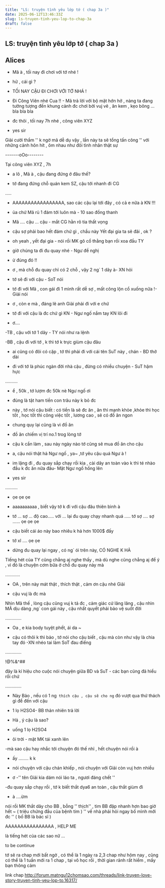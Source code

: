 ```yaml
---
title: "LS: truyện tình yêu lớp tớ ( chap 3a )"
date: 2025-06-12T13:46:33Z
slug: ls-truyen-tinh-yeu-lop-to-chap-3a
draft: false
---
```


## LS: truyện tình yêu lớp tớ ( chap 3a )

## Alices

- Mã à , tối nay đi chơi với tớ nhé !
 
- hử , cái gì ?
 
- TỐI NAY CẬU ĐI CHƠI VỚI TỚ NHÁ !
 
- Đi Công Viên nhé Cua !! - Mã trả lời với bộ mặt hớn hở , nàng ta đang tưởng tượng đến khung cảnh đc chơi bời vuj vẽ , ăn kem , kẹo bông ... bla bla bla
 
- đc thôi , tối nay 7h nhé , công viên XYZ
 
- yes sir
 
Giải cười thầm '' k ngờ mã dễ dụ vậy , lần này ta sẽ tổng tấn công '' với những cảnh hôn hít , ôm nhau như đôi tình nhân thật sự
 
-------oOo--------
 
Tại công viên XYZ , 7h
 
- a lô , Mã à , cậu đang đứng ở đâu thế?
 
- tớ đang đứng chỗ quán kem SZ, cậu tới nhanh đi CG
 
.....
 
- AAAAAAAAAAAAAAAAA, sao các cậu lại tới đây , có cả e nữa à KN !!!
 
- ủa chứ Mã rủ 1 đám tới luôn mà - 10 sao đồng thanh
 
- Mã .... cậu ... cậu - mắt CG hằn rõ tia thất vọng
 
- cậu sợ phải bao hết đám chứ gì , chầu này Yết đại gia ta sẽ đãi , ok ?
 
- oh yeah , yết đại gia - nói rồi MK gô cổ thằng bạn rồi xoa đầu TY
 
- giờ chúng ta đi đu quay nhé - Ngư đề nghị
 
- ừ đúng đó !!
 
- ơ , mà chỗ đu quay chỉ có 2 chỗ , vậy 2 ng` 1 dãy à- XN hỏi
 
- tớ sẽ đi với cậu - SoT nói
 
- tớ đi với Mã , con gái đi 1 mình rất dễ sợ , mất công lộn cổ xuống nữa !- Giải nói
 
- ơ , còn e mà , đáng lẽ anh Giải phải đi với e chứ
 
- tớ đi với cậu là đc chứ gì KN - Ngư ngố nắm tay KN lôi đi
 
- ơ....
 
-TB , cậu với tớ 1 dãy - TY nói như ra lệnh
 
-BB , cậu đi với tớ , k thì tớ k trực giùm cậu đâu
 
- ai cũng có đôi có cặp , tớ thì phải đi với cái tên SuT này , chán - BD thở dài
 
- đi với tớ là phúc ngàn đời nhà cậu , đừng có nhiều chuyện - SuT hậm hực
 
..........
 
- ể , 50k , tớ lượm đc 50k nè Ngư ngố ơi
 
- đúng là tật ham tiền con trâu này k bỏ đc
 
- này , tớ nói cậu biết : có tiền là sẽ đc ăn , ăn thì mạnh khỏe ,khỏe thì học tốt , học tốt thì công việc tốt , lương cao , sẽ có đồ ăn ngon
 
- chung quy lại cũng là vì đồ ăn
 
- đồ ăn chiếm vị trí no.1 trog lòng tớ
 
- cậu k cần làm , sau này ngày nào tớ cũng sẽ mua đồ ăn cho cậu
 
- a, cậu nói thật hả Ngư ngố , ya~ ,tớ yêu cậu quá Ngư à !
 
- im lặng đi , đu quay sắp chạy rồi kìa , cài dây an toàn vào k thì té nhào đầu k đc ăn nữa đâu- Mặt Ngư ngố hồng lên
 
- yes sir
 
..........
 
- ọe ọe ọe
 
- aaaaaaaaaa , biết vậy tớ k đi với cậu đâu thiên bình à
 
- tớ ... sợ ... độ cao..... với ... lại đu quay chạy nhanh quá ..... tớ sợ .... sợ ...... ọe ọe ọe
 
- cậu biết cái áo này bao nhiêu k hả hơn 1000$ đấy
 
- tớ xl .... ọe ọe
 
- dừng đu quay lại ngay , có ng` ói trên này, CÓ NGHE K HẢ
 
Tiếng hét của TY cũng chẳng aj nghe thấy , mà dù nghe cũng chẳng aj để ý , vì đó là chuyện cơm bữa ở chỗ đu quay này mà
 
............
 
- OA , trên này mát thật , thích thật , cảm ơn cậu nhé Giải
 
- cậu vuj là đc mà
 
Nhìn Mã thế , lòng cậu cũng vuj k tả đc , cảm giác cứ lâng lâng , cậu nhìn MÃ dịu dàng ,ng` con gái này , cậu nhất quyết phải bảo vệ suốt đời
 
.............
 
- Oa , e kia body tuyệt phết, ái da ~
 
- cậu có thôi k thì bảo , tớ nói cho cậu biết , cậu mà còn như vậy là chia tay đó -XN nhéo tai làm SoT đau điếng
 
.............
 
!@%&^##$%*$
 
đây là kí hiệu cho cuộc nói chuyện giữa BD và SuT - các bạn cũng đã hiểu rồi chứ
 
.............
 
- Này Bảo , nếu có 1 ng` thích cậu , cậu sẽ cho ng` đó vượt qua thứ thách gì để đến với cậu
 
- 1 lọ H2SO4- BB thản nhiên trả lời
 
- Hả , ý cậu là sao?
 
- uống 1 lọ H2SO4
 
- ôi trời - mặt MK tái xanh lên
 
-mà sao cậu hay nhắc tới chuyện đó thế nhỉ , hết chuyện nói rồi à
 
- ấy ........ k k
 
- nói chuyện với cậu chán khiếp , nói chuyện với Giải còn vuj hơn nhiều
 
- ơ -'' tên Giải kia dám nói láo ta , ngươi đáng chết ''
 
-đu quay sắp chạy rồi , tớ k biết thắt dya6 an toàn , cậu thắt giùm đi
 
- à ....ừm
 
nói rồi MK thắt dây cho BB , bỗng '' thịch'' , tim BB đập nhanh hơn bao giờ hết ~ ( triệu chứng đầu của bệnh tim ) '' về nhà phải hỏi ngay bố mình mới đc '' ( bố BB là bác sĩ )
 
AAAAAAAAAAAAAAAA , HELP ME
 
là tiếng hét của các sao nữ ...
 
to be continue
 
tớ sẽ ra chap mới bất ngờ , có thể là 1 ngày ra 2,3 chap như hôm nay , cũng có thể là 1 tuần mới ra 1 chap , tại vô học rồi , thời gian rảnh rất hiếm , mấy bạn thông cảm
 
link chap http://forum.matngu12chomsao.com/threads/link-truyen-love-story-truyen-tinh-yeu-lop-to.16317/